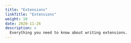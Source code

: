 ```yaml
---
title: "Extensions"
linkTitle: "Extensions"
weight: 10
date: 2020-11-26
description: >
  Everything you need to know about writing extensions.
---
```

